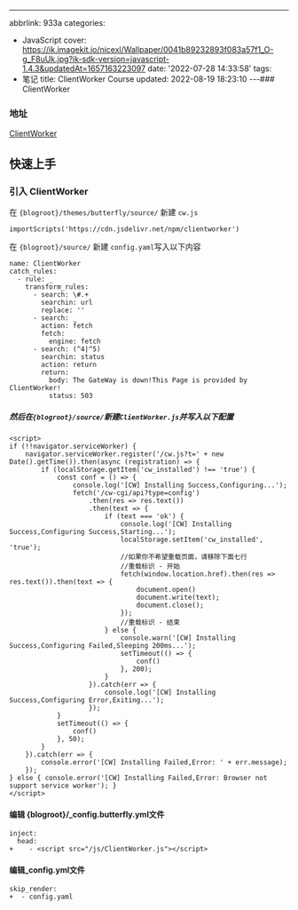 ---
abbrlink: 933a
categories:
- JavaScript
cover: https://ik.imagekit.io/nicexl/Wallpaper/0041b89232893f083a57f1_O-g_F8uUk.jpg?ik-sdk-version=javascript-1.4.3&updatedAt=1657163223097
date: '2022-07-28 14:33:58'
tags:
- 笔记
title: ClientWorker Course
updated: 2022-08-19 18:23:10
---### ClientWorker

### 地址

[ClientWorker](https://clientworker.js.org)

## 快速上手

### 引入 ClientWorker

在 `{blogroot}/themes/butterfly/source/` 新建 `cw.js`

```
importScripts('https://cdn.jsdelivr.net/npm/clientworker')
```

在 `{blogroot}/source/` 新建 `config.yaml`写入以下内容

```
name: ClientWorker 
catch_rules:
  - rule: _
    transform_rules:
      - search: \#.+
        searchin: url
        replace: ''
      - search: _ 
        action: fetch
        fetch:
          engine: fetch 
      - search: (^4|^5) 
        searchin: status 
        action: return
        return:
          body: The GateWay is down!This Page is provided by ClientWorker!
          status: 503
```

##### 然后在`{blogroot}/source/`新建`ClientWorker.js`并写入以下配置

```
<script>
if (!!navigator.serviceWorker) {
    navigator.serviceWorker.register('/cw.js?t=' + new Date().getTime()).then(async (registration) => {
        if (localStorage.getItem('cw_installed') !== 'true') {
            const conf = () => {
                console.log('[CW] Installing Success,Configuring...');
                fetch('/cw-cgi/api?type=config')
                    .then(res => res.text())
                    .then(text => {
                        if (text === 'ok') {
                            console.log('[CW] Installing Success,Configuring Success,Starting...');
                            localStorage.setItem('cw_installed', 'true');
                            //如果你不希望重载页面，请移除下面七行
                            //重载标识 - 开始
                            fetch(window.location.href).then(res => res.text()).then(text => {
                                document.open()
                                document.write(text);
                                document.close();
                            });
                            //重载标识 - 结束
                        } else {
                            console.warn('[CW] Installing Success,Configuring Failed,Sleeping 200ms...');
                            setTimeout(() => {
                                conf()
                            }, 200);
                        }
                    }).catch(err => {
                        console.log('[CW] Installing Success,Configuring Error,Exiting...');
                    });
            }
            setTimeout(() => {
                conf()
            }, 50);
        }
    }).catch(err => {
        console.error('[CW] Installing Failed,Error: ' + err.message);
    });
} else { console.error('[CW] Installing Failed,Error: Browser not support service worker'); }
</script>
```

#### 编辑 {blogroot}/_config.butterfly.yml文件

```
inject:
  head:
+    - <script src="/js/ClientWorker.js"></script>
```

#### 编辑_config.yml文件

```
skip_render:
+  - config.yaml
```
